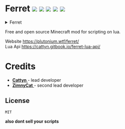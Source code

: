 # Ferret ![](https://img.shields.io/github/downloads/cattyngmd/ferret/total) ![](https://img.shields.io/github/commit-activity/w/cattyngmd/ferret) ![](https://img.shields.io/tokei/lines/github/cattyngmd/ferret) ![](https://img.shields.io/discord/928792065649819698) ![](https://img.shields.io/github/workflow/status/cattyngmd/ferret/Gradle%20Build)

<details>
  <summary>Ferret</summary>

  ![](https://user-images.githubusercontent.com/60744119/152034594-a5c7d8e3-5239-4d1f-a651-9f1ae424a2de.png)

</details>

Free and open source Minecraft mod for scripting on lua.

Website https://plutonium.wtf/ferret/ <br>
Lua Api https://cattyn.gitbook.io/ferret-lua-api/

# Credits
- <a href="https://github.com/cattyngmd"> **Cattyn** </a> - lead developer
- <a href="https://github.com/zimnycat"> **ZimnyCat** </a> - second lead developer

## License

`MIT`

**also dont sell your scripts**
